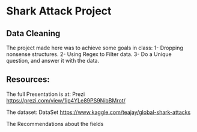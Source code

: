 # Shark Attack Project

## Data Cleaning
The project made here was to achieve some goals in class:
1- Dropping nonsense structures.
2- Using Regex to Filter data.
3- Do a Unique question, and answer it with the data.
## Resources:
The full Presentation is at:
Prezi <a>https://prezi.com/view/1ip4YLe89PS9NibBMrot/</a>

The dataset:
DataSet <a>https://www.kaggle.com/teajay/global-shark-attacks</a>

The Recommendations about the fields
